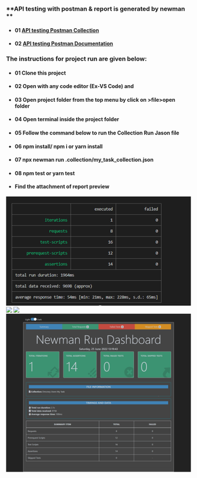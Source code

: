 ### **API testing with postman & report is generated by newman **

- #### 01 [API testing Postman Collection](https://www.getpostman.com/collections/f5f9e8f2ad24afec42af)

- #### 02 [API testing Postman Documentation](https://documenter.getpostman.com/view/21495292/UzBsGigX)

### **The instructions for project run are given below:**

- #### 01 Clone this project

- #### 02 Open with any code editor (Ex-VS Code) and 

- #### 03 Open project folder from the top menu by click on >file>open folder

- #### 04 Open terminal inside the project folder

- #### 05 Follow the command below to run the Collection Run Jason file

- #### 06 npm install/ npm i or yarn install

- #### 07 npx newman run .collection/my_task_collection.json

- #### 08 npm test or yarn test

- #### **Find the attachment of report preview**

![](./collection/newman_report.PNG)
![](./collection/newman_report_part1.PNG)
![](./collection/newman_report_part_2.PNG)
![](./collection/Newman-Summary-Report.png)
